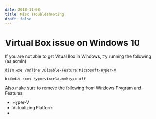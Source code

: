 ```yaml
---
date: 2018-11-08
title: Misc Troubleshooting
draft: false
---
```


# Virtual Box issue on Windows 10
If you are not able to get Vitual Box in Windows, try running the following (as admin)

```
dism.exe /Online /Disable-Feature:Microsoft-Hyper-V

bcdedit /set hypervisorlaunchtype off
```
Also make sure to remove the following from Windows Program and Features:
- Hyper-V
- Virtualizing Platform
- 